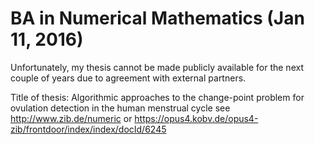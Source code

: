 # BA in Numerical Mathematics (Jan 11, 2016)

Unfortunately, my thesis cannot be made publicly available for the next couple of years due to agreement with external partners.

Title of thesis: 
Algorithmic approaches to the change-point problem for ovulation detection in the human menstrual cycle
see http://www.zib.de/numeric or https://opus4.kobv.de/opus4-zib/frontdoor/index/index/docId/6245   
